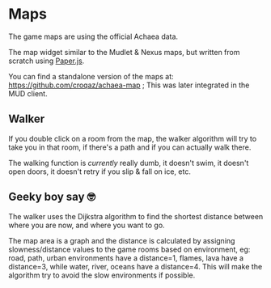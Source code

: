 # Maps

The game maps are using the official Achaea data.

The map widget similar to the Mudlet & Nexus maps, but written from scratch using [Paper.js](http://paperjs.org).

You can find a standalone version of the maps at: https://github.com/croqaz/achaea-map ; This was later integrated in the MUD client.

## Walker

If you double click on a room from the map, the walker algorithm will try to take you in that room, if there's a path and if you can actually walk there.

The walking function is *currently* really dumb, it doesn't swim, it doesn't open doors, it doesn't retry if you slip & fall on ice, etc.

## Geeky boy say 🤓

The walker uses the Dijkstra algorithm to find the shortest distance between where you are now, and where you want to go.

The map area is a graph and the distance is calculated by assigning slowness/distance values to the game rooms based on environment, eg: road, path, urban environments have a distance=1, flames, lava have a distance=3, while water, river, oceans have a distance=4. This will make the algorithm try to avoid the slow environments if possible.
